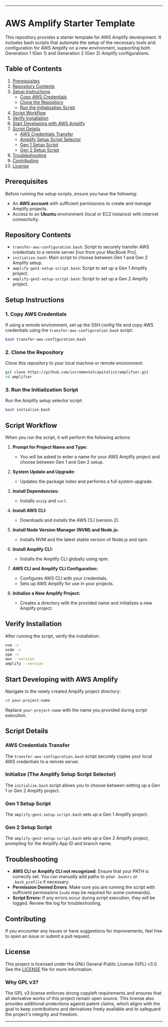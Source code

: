 ---

# AWS Amplify Starter Template

This repository provides a starter template for AWS Amplify development. It includes bash scripts that automate the setup of the necessary tools and configuration for AWS Amplify on a new environment, supporting both Generation 1 (Gen 1) and Generation 2 (Gen 2) Amplify configurations.

## Table of Contents

1. [Prerequisites](#prerequisites)
2. [Repository Contents](#repository-contents)
3. [Setup Instructions](#setup-instructions)
   - [Copy AWS Credentials](#1-copy-aws-credentials)
   - [Clone the Repository](#2-clone-the-repository)
   - [Run the Initialization Script](#3-run-the-initialization-script)
4. [Script Workflow](#script-workflow)
5. [Verify Installation](#verify-installation)
6. [Start Developing with AWS Amplify](#start-developing-with-aws-amplify)
7. [Script Details](#script-details)
   - [AWS Credentials Transfer](#aws-credentials-transfer)
   - [Amplify Setup Script Selector](#amplify-setup-script-selector)
   - [Gen 1 Setup Script](#gen-1-setup-script)
   - [Gen 2 Setup Script](#gen-2-setup-script)
8. [Troubleshooting](#troubleshooting)
9. [Contributing](#contributing)
10. [License](#license)

## Prerequisites

Before running the setup scripts, ensure you have the following:

- An **AWS account** with sufficient permissions to create and manage Amplify projects.
- Access to an **Ubuntu** environment (local or EC2 instance) with internet connectivity.

## Repository Contents

- `transfer-aws-configuration.bash`: Script to securely transfer AWS credentials to a remote server [run from your MacBook Pro].
- `initialize.bash`: Main script to choose between Gen 1 and Gen 2 Amplify setup.
- `amplify-gen1-setup-script.bash`: Script to set up a Gen 1 Amplify project.
- `amplify-gen2-setup-script.bash`: Script to set up a Gen 2 Amplify project.

## Setup Instructions

### 1. Copy AWS Credentials

If using a remote environment, set up the SSH config file and copy AWS credentials using the `transfer-aws-configuration.bash` script:

```bash
bash transfer-aws-configuration.bash
```

### 2. Clone the Repository

Clone this repository to your local machine or remote environment:

```bash
git clone https://github.com/incrementalcapitalist/amplifier.git
cd amplifier
```

### 3. Run the Initialization Script

Run the Amplify setup selector script:

```bash
bash initialize.bash
```

## Script Workflow

When you run the script, it will perform the following actions:

1. **Prompt for Project Name and Type:**
   - You will be asked to enter a name for your AWS Amplify project and choose between Gen 1 and Gen 2 setup.

2. **System Update and Upgrade:**
   - Updates the package index and performs a full system upgrade.

3. **Install Dependencies:**
   - Installs `unzip` and `curl`.

4. **Install AWS CLI:**
   - Downloads and installs the AWS CLI (version 2).

5. **Install Node Version Manager (NVM) and Node.js:**
   - Installs NVM and the latest stable version of Node.js and npm.

6. **Install Amplify CLI:**
   - Installs the Amplify CLI globally using npm.

7. **AWS CLI and Amplify CLI Configuration:**
   - Configures AWS CLI with your credentials.
   - Sets up AWS Amplify for use in your projects.

8. **Initialize a New Amplify Project:**
   - Creates a directory with the provided name and initializes a new Amplify project.

## Verify Installation

After running the script, verify the installation:

```bash
nvm -v
node -v
npm -v
aws --version
amplify --version
```

## Start Developing with AWS Amplify

Navigate to the newly created Amplify project directory:

```bash
cd your-project-name
```

Replace `your-project-name` with the name you provided during script execution.

## Script Details

### AWS Credentials Transfer

The `transfer-aws-configuration.bash` script securely copies your local AWS credentials to a remote server.

### Initialize (The Amplify Setup Script Selector)

The `initialize.bash` script allows you to choose between setting up a Gen 1 or Gen 2 Amplify project.

### Gen 1 Setup Script

The `amplify-gen1-setup-script.bash` sets up a Gen 1 Amplify project.

### Gen 2 Setup Script

The `amplify-gen2-setup-script.bash` sets up a Gen 2 Amplify project, prompting for the Amplify App ID and branch name.

## Troubleshooting

- **AWS CLI or Amplify CLI not recognized**: Ensure that your PATH is correctly set. You can manually add paths to your `.bashrc` or `.bash_profile` if necessary.
- **Permission Denied Errors**: Make sure you are running the script with sufficient permissions (`sudo` may be required for some commands).
- **Script Errors:** If any errors occur during script execution, they will be logged. Review the log for troubleshooting.

## Contributing

If you encounter any issues or have suggestions for improvements, feel free to open an issue or submit a pull request.

## License

This project is licensed under the GNU General Public License (GPL) v3.0. See the [LICENSE](LICENSE) file for more information.

### Why GPL v3?

The GPL v3 license enforces strong copyleft requirements and ensures that all derivative works of this project remain open source. This license also provides additional protections against patent claims, which aligns with the goal to keep contributions and derivatives freely available and to safeguard the project's integrity and freedom.

---